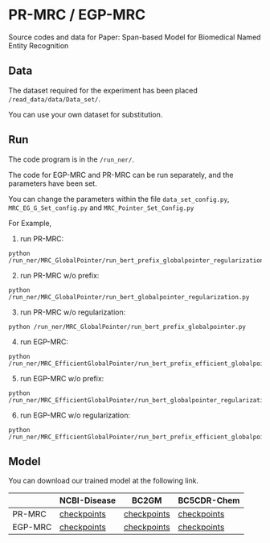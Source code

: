 # PR-MRC / EGP-MRC
Source codes and data for Paper: Span-based Model for Biomedical Named Entity Recognition

## Data
The dataset required for the experiment has been placed ```/read_data/data/Data_set/```.

You can use your own dataset for substitution.

## Run
The code program is in the ```/run_ner/```.

The code for EGP-MRC and PR-MRC can be run separately, and the parameters have been set.

You can change the parameters within the file ```data_set_config.py```, ```MRC_EG_G_Set_config.py``` and `MRC_Pointer_Set_Config.py`

For Example, 

1. run PR-MRC:
```shell
python /run_ner/MRC_GlobalPointer/run_bert_prefix_globalpointer_regularization.py
```

2. run PR-MRC w/o prefix:
```shell
python /run_ner/MRC_GlobalPointer/run_bert_globalpointer_regularization.py
```

3. run PR-MRC w/o regularization:
```shell
python /run_ner/MRC_GlobalPointer/run_bert_prefix_globalpointer.py
```

4. run EGP-MRC:
```shell
python /run_ner/MRC_EfficientGlobalPointer/run_bert_prefix_efficient_globalpointer_regularization.py
```
5. run EGP-MRC w/o prefix:
```shell
python /run_ner/MRC_EfficientGlobalPointer/run_bert_globalpointer_regularization.py
```

6. run EGP-MRC w/o regularization:
```shell
python /run_ner/MRC_EfficientGlobalPointer/run_bert_prefix_efficient_globalpointer.py
```

## Model
You can download our trained model at the following link.

|         | NCBI-Disease               | BC2GM | BC5CDR-Chem |
|---------|----------------------------|-------|-------------|
| PR-MRC  | [checkpoints](https://drive.google.com/file/d/1mGbYCg8S45PQGGtbh8BnPxnexZkyEP27/view?usp=sharing) | [checkpoints]( )|[checkpoints]( )|
| EGP-MRC |[checkpoints]( ) | [checkpoints]( )|[checkpoints]( )|

